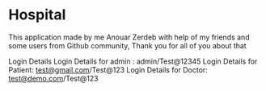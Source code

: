 # Hospital
This application made by me Anouar Zerdeb with help of my  friends and some users from Github community, Thank you for all of you about that



Login Details
Login Details for admin : admin/Test@12345
Login Details for Patient: test@gmail.com/Test@123
Login Details for Doctor: test@demo.com/Test@123
